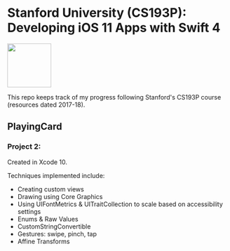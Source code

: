 # Stanford University (CS193P): Developing iOS 11 Apps with Swift 4

<img src="https://is3-ssl.mzstatic.com/image/thumb/course/CobaltPublic128/v4/81/d0/9c/81d09ca1-ec7b-19b2-a215-4ae39df215c5/source/168x214.png" width="100">

This repo keeps track of my progress following Stanford's CS193P course (resources dated 2017-18).

## PlayingCard

### Project 2: 

Created in Xcode 10. 

Techniques implemented include:

- Creating custom views 
- Drawing using Core Graphics
- Using UIFontMetrics & UITraitCollection to scale based on accessibility settings
- Enums & Raw Values
- CustomStringConvertible
- Gestures: swipe, pinch, tap
- Affine Transforms
